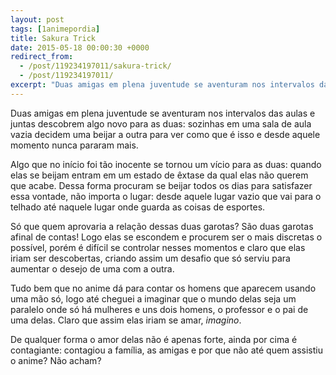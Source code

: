 ```yaml
---
layout: post
tags: [1animepordia]
title: Sakura Trick
date: 2015-05-18 00:00:30 +0000
redirect_from:
  - /post/119234197011/sakura-trick/
  - /post/119234197011/
excerpt: "Duas amigas em plena juventude se aventuram nos intervalos das aulas e juntas descobrem algo novo para as duas: sozinhas em uma sala de aula vazia decidem uma beijar a outra para ver como que é isso e desde aquele momento nunca pararam mais."
---
```


Duas amigas em plena juventude se aventuram nos intervalos das aulas e
juntas descobrem algo novo para as duas: sozinhas em uma sala de aula
vazia decidem uma beijar a outra para ver como que é isso e desde aquele
momento nunca pararam mais.

Algo que no início foi tão inocente se tornou um vício para as duas:
quando elas se beijam entram em um estado de êxtase da qual elas não
querem que acabe. Dessa forma procuram se beijar todos os dias para
satisfazer essa vontade, não importa o lugar: desde aquele lugar vazio
que vai para o telhado até naquele lugar onde guarda as coisas de
esportes.

Só que quem aprovaria a relação dessas duas garotas? São duas garotas
afinal de contas! Logo elas se escondem e procurem ser o mais discretas
o possível, porém é difícil se controlar nesses momentos e claro que
elas iriam ser descobertas, criando assim um desafio que só serviu para
aumentar o desejo de uma com a outra.

Tudo bem que no anime dá para contar os homens que aparecem usando uma
mão só, logo até cheguei a imaginar que o mundo delas seja um paralelo
onde só há mulheres e uns dois homens, o professor e o pai de uma delas.
Claro que assim elas iriam se amar, *imagino*.

De qualquer forma o amor delas não é apenas forte, ainda por cima é
contagiante: contagiou a família, as amigas e por que não até quem
assistiu o anime? Não acham?


